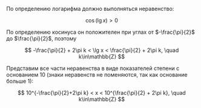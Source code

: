 По определению логарифма должно выполняться неравенство:

$$ \cos(\lg x) > 0 $$

По определению косинуса он положителен при углах от $-\frac{\pi}{2}$ до $\frac{\pi}{2}$, поэтому

$$ -\frac{\pi}{2} + 2\pi k < \lg x < \frac{\pi}{2} + 2\pi k, \quad k\in\mathbb{Z} $$

Представим все части неравенства в виде показателей степени с основанием $10$ (знаки неравенств не поменяются, так как основание больше $1$):

$$ 10^{-\frac{\pi}{2}+2\pi k} < x < 10^{\frac{\pi}{2} + 2\pi k}, \quad k\in\mathbb{Z} $$